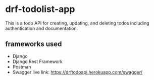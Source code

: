 # drf-todolist-app
This is a todo API for creating, updating, and deleting todos including authentication and documentation.
## frameworks used
- Django
- Django Rest Framework
- Postman
- Swagger
live link: https://drftodoapi.herokuapp.com/swagger/ 
